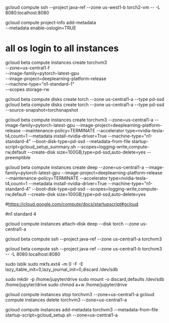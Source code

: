 
gcloud compute ssh --project java-ref --zone us-west1-b torch2-vm -- -L 8080:localhost:8080

gcloud compute project-info add-metadata \
    --metadata enable-oslogin=TRUE
# all os login to all instances

gcloud beta compute instances create torchvm3 \
  --zone=us-central1-f \
  --image-family=pytorch-latest-gpu \
  --image-project=deeplearning-platform-release \
  --machine-type="n1-standard-1" \
  --scopes storage-rw

gcloud beta compute disks create torch --zone us-central1-a --type pd-ssd
gcloud beta compute disks create torch --zone us-central1-a --type pd-ssd --source-snapshot=torchsnapshot

<!-- gcloud beta compute instances create torchvm3 --zone=us-central1-a --image-family=pytorch-latest-gpu --image-project=deeplearning-platform-release --maintenance-policy=TERMINATE --accelerator="type=nvidia-tesla-t4,count=1" --metadata="install-nvidia-driver=True" --machine-type="n1-standard-4" --scopes storage-rw --boot-disk-type=pd-ssd --preemptible -->


gcloud beta compute instances create torchvm3 --zone=us-central1-a --image-family=pytorch-latest-gpu --image-project=deeplearning-platform-release --maintenance-policy=TERMINATE --accelerator type=nvidia-tesla-t4,count=1 --metadata install-nvidia-driver=True --machine-type="n1-standard-4" --boot-disk-type=pd-ssd --metadata-from-file startup-script=gcloud_setup_summary.sh --scopes=logging-write,compute-rw,default --create-disk size=100GB,type=pd-ssd,auto-delete=yes --preemptible


gcloud beta compute instances create deep --zone=us-central1-a --image-family=pytorch-latest-gpu --image-project=deeplearning-platform-release --maintenance-policy=TERMINATE --accelerator type=nvidia-tesla-t4,count=1 --metadata install-nvidia-driver=True --machine-type="n1-standard-4" --boot-disk-type=pd-ssd --scopes=logging-write,compute-rw,default --create-disk size=100GB,type=pd-ssd,auto-delete=yes

#https://cloud.google.com/compute/docs/startupscript#gcloud

#n1 standard 4 



gcloud compute instances attach-disk deep --disk torch --zone us-central1-a

gcloud beta compute ssh --project java-ref --zone us-central1-a torchvm3

gcloud beta compute ssh --project java-ref --zone us-central1-b torchvm3 -- -L 8080:localhost:8080

sudo lsblk
sudo mkfs.ext4 -m 0 -F -E lazy_itable_init=0,lazy_journal_init=0,discard /dev/sdb



sudo mkdir -p /home/jupyter/drive
sudo mount -o discard,defaults /dev/sdb /home/jupyter/drive
sudo chmod a+w /home/jupyter/drive

gcloud compute instances stop torchvm3 --zone=us-central1-a
gcloud compute instances delete torchvm3 --zone=us-central1-a



gcloud compute instances add-metadata torchvm3 --metadata-from-file startup-script=gcloud_setup.sh --zone=us-central1-a